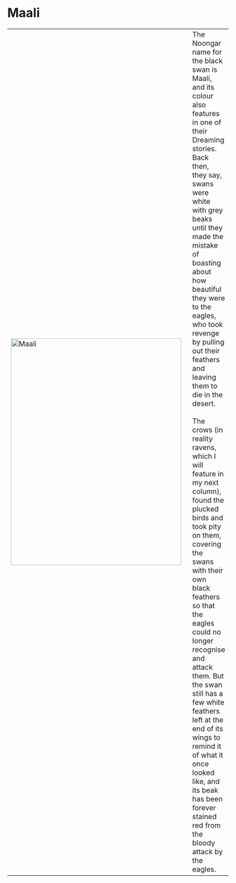 # Maali
<table>
  <tr>
    <td style="width:400px">
<img src="https://github.com/Provisdom/maali/blob/master/resources/maali.jpg" alt="Maali" width=388 height=516> 
    </td>
    <td>
      The Noongar name for the black swan is Maali, and its colour also features in one of their Dreaming stories. Back then, they say, swans were white with grey beaks until they made the mistake of boasting about how beautiful they were to the eagles, who took revenge by pulling out their feathers and leaving them to die in the desert.
      <br><br>
The crows (in reality ravens, which I will feature in my next column), found the plucked birds and took pity on them, covering the swans with their own black feathers so that the eagles could no longer recognise and attack them. But the swan still has a few white feathers left at the end of its wings to remind it of what it once looked like, and its beak has been forever stained red from the bloody attack by the eagles.
    </td>
  </tr>
 </table>
